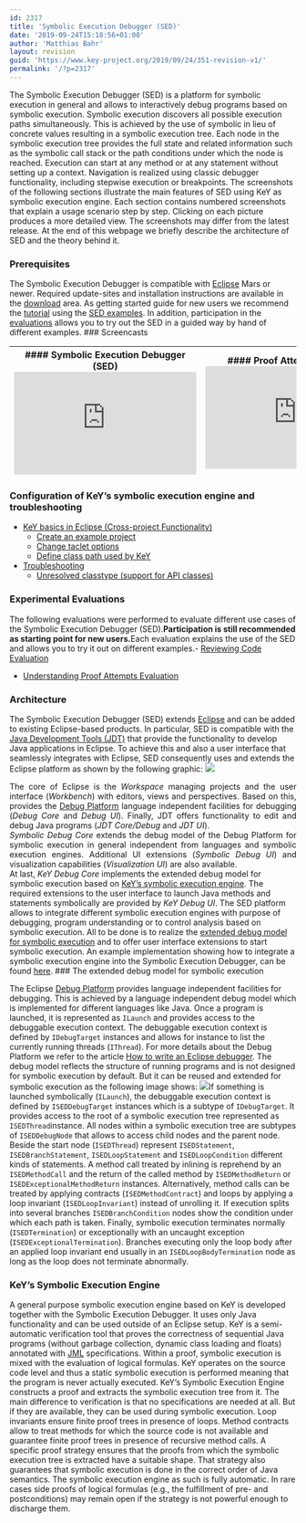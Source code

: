 ```yaml
---
id: 2317
title: 'Symbolic Execution Debugger (SED)'
date: '2019-09-24T15:18:56+01:00'
author: 'Matthias Bahr'
layout: revision
guid: 'https://www.key-project.org/2019/09/24/351-revision-v1/'
permalink: '/?p=2317'
---
```


The Symbolic Execution Debugger (SED) is a platform for symbolic execution in general and allows to interactively debug programs based on symbolic execution. Symbolic execution discovers all possible execution paths simultaneously. This is achieved by the use of symbolic in lieu of concrete values resulting in a symbolic execution tree. Each node in the symbolic execution tree provides the full state and related information such as the symbolic call stack or the path conditions under which the node is reached. Execution can start at any method or at any statement without setting up a context. Navigation is realized using classic debugger functionality, including stepwise execution or breakpoints. The screenshots of the following sections illustrate the main features of SED using KeY as symbolic execution engine. Each section contains numbered screenshots that explain a usage scenario step by step. Clicking on each picture produces a more detailed view. The screenshots may differ from the latest release. At the end of this webpage we briefly describe the architecture of SED and the theory behind it.

### <a name="prerequisites"></a>Prerequisites

The Symbolic Execution Debugger is compatible with [Eclipse](http://www.eclipse.org/) Mars or newer. Required update-sites and installation instructions are available in the [download](https://www.key-project.org/download/) area. As getting started guide for new users we recommend the [tutorial](http://www.key-project.org/eclipse/SED/tutorial.html) using the [SED examples](http://www.key-project.org/eclipse/SED/index.html#example). In addition, participation in the [evaluations](http://www.key-project.org/eclipse/SED/index.html#evaluations) allows you to try out the SED in a guided way by hand of different examples. ### <a name="screencast"></a>Screencasts

| ####  Symbolic Execution Debugger (SED)  <iframe allowfullscreen="allowfullscreen" frameborder="0" height="180" loading="lazy" src="https://www.youtube.com/embed/xvKGVyU92MY" width="320"></iframe> | #### Proof Attempt Inspection  <iframe allowfullscreen="allowfullscreen" frameborder="0" height="180" loading="lazy" src="https://www.youtube.com/embed/8e-q9Jf1h_w" width="320"></iframe> | #### Interactive Verification  <iframe allowfullscreen="allowfullscreen" data-mce-fragment="1" frameborder="0" height="180" loading="lazy" src="https://www.youtube.com/embed/IV-dEnpCLkI" width="320"></iframe> |
|---|---|---|

### <a name="troubleshooting"></a>Configuration of KeY’s symbolic execution engine and troubleshooting

- [KeY basics in Eclipse (Cross-project Functionality)](http://www.key-project.org/eclipse/CrossProject/index.html)
    - [Create an example project](http://www.key-project.org/eclipse/CrossProject/index.html#example)
    - [Change taclet options](http://www.key-project.org/eclipse/CrossProject/index.html#taclet)
    - [Define class path used by KeY](http://www.key-project.org/eclipse/CrossProject/index.html#KeYsClassPath)
- [Troubleshooting](http://www.key-project.org/eclipse/CrossProject/index.html#troubleshooting)
    - [Unresolved classtype (support for API classes)](http://www.key-project.org/eclipse/CrossProject/index.html#API)

### <a name="evaluations"></a>Experimental Evaluations

<span>The following evaluations were performed to evaluate different use cases of the Symbolic Execution Debugger (SED).</span>**Participation is still recommended as starting point for new users.**<span>Each evaluation explains the use of the SED and allows you to try it out on different examples.</span>- [Reviewing Code Evaluation](http://www.key-project.org/eclipse/SED/ReviewingCode.html)
- [Understanding Proof Attempts Evaluation](http://www.key-project.org/eclipse/SED/UnderstandingProofAttempts.html)

### <a name="architecture"></a>Architecture

The Symbolic Execution Debugger (SED) extends [Eclipse](http://www.eclipse.org/) and can be added to existing Eclipse-based products. In particular, SED is compatible with the [Java Development Tools (JDT)](http://www.eclipse.org/jdt) that provide the functionality to develop Java applications in Eclipse. To achieve this and also a user interface that seamlessly integrates with Eclipse, SED consequently uses and extends the Eclipse platform as shown by the following graphic: ![](https://www.key-project.org/wp-content/uploads/2016/11/SEDArchitecture-300x129.png)<div style="text-align: justify;">The core of Eclipse is the *Workspace* managing projects and the user interface (*Workbench*) with editors, views and perspectives. Based on this, provides the [Debug Platform](http://www.eclipse.org/eclipse/debug) language independent facilities for debugging (*Debug Core* and *Debug UI*). Finally, JDT offers functionality to edit and debug Java programs (*JDT Core/Debug* and *JDT UI*).</div><div style="text-align: justify;">*Symbolic Debug Core* extends the debug model of the Debug Platform for symbolic execution in general independent from languages and symbolic execution engines. Additional UI extensions (*Symbolic Debug UI*) and visualization capabilities (*Visualization UI*) are also available.</div>At last, *KeY Debug Core* implements the extended debug model for symbolic execution based on [KeY’s symbolic execution engine](http://www.key-project.org/eclipse/SED/index.html#SEE). The required extensions to the user interface to launch Java methods and statements symbolically are provided by *KeY Debug UI*. The SED platform allows to integrate different symbolic execution engines with purpose of debugging, program understanding or to control analysis based on symbolic execution. All to be done is to realize the [extended debug model for symbolic execution](http://www.key-project.org/eclipse/SED/index.html#ExtendedDebugModel) and to offer user interface extensions to start symbolic execution. An example implementation showing how to integrate a symbolic execution engine into the Symbolic Execution Debugger, can be found [here](http://www.key-project.org/eclipse/SED/example.zip). ### <a name="ExtendedDebugModel"></a>The extended debug model for symbolic execution

The Eclipse [Debug Platform](http://www.eclipse.org/eclipse/debug) provides language independent facilities for debugging. This is achieved by a language independent debug model which is implemented for different languages like Java. Once a program is launched, it is represented as `ILaunch` and provides access to the debuggable execution context. The debuggable execution context is defined by `IDebugTarget` instances and allows for instance to list the currently running threads (`IThread`). For more details about the Debug Platform we refer to the article [How to write an Eclipse debugger](http://www.eclipse.org/articles/Article-Debugger/how-to.html). The debug model reflects the structure of running programs and is not designed for symbolic execution by default. But it can be reused and extended for symbolic execution as the following image shows: ![](https://www.key-project.org/wp-content/uploads/2016/11/ExtendedDebugModel-300x191.png)If something is launched symbolically (`ILaunch`), the debuggable execution context is defined by `ISEDDebugTarget` instances which is a subtype of `IDebugTarget`. It provides access to the root of a symbolic execution tree represented as `ISEDThread`instance. All nodes within a symbolic execution tree are subtypes of `ISEDDebugNode` that allows to access child nodes and the parent node. Beside the start node (`ISEDThread`) represent `ISEDStatement`, `ISEDBranchStatement`, `ISEDLoopStatement` and `ISEDLoopCondition` different kinds of statements. A method call treated by inlining is reprehend by an `ISEDMethodCall` and the return of the called method by `ISEDMethodReturn` or `ISEDExceptionalMethodReturn` instances. Alternatively, method calls can be treated by applying contracts (`ISEDMethodContract`) and loops by applying a loop invariant (`ISEDLoopInvariant`) instead of unrolling it. If execution splits into several branches `ISEDBranchCondition` nodes show the condition under which each path is taken. Finally, symbolic execution terminates normally (`ISEDTermination`) or exceptionally with an uncaught exception (`ISEDExceptionalTermination`). Branches executing only the loop body after an applied loop invariant end usually in an `ISEDLoopBodyTermination` node as long as the loop does not terminate abnormally.

### <a name="SEE"></a>KeY’s Symbolic Execution Engine

A general purpose symbolic execution engine based on KeY is developed together with the Symbolic Execution Debugger. It uses only Java functionality and can be used outside of an Eclipse setup. KeY is a semi-automatic verification tool that proves the correctness of sequential Java programs (without garbage collection, dynamic class loading and floats) annotated with [JML](http://www.jmlspecs.org/) specifications. Within a proof, symbolic execution is mixed with the evaluation of logical formulas. KeY operates on the source code level and thus a static symbolic execution is performed meaning that the program is never actually executed. KeY’s Symbolic Execution Engine constructs a proof and extracts the symbolic execution tree from it. The main difference to verification is that no specifications are needed at all. But if they are available, they can be used during symbolic execution. Loop invariants ensure finite proof trees in presence of loops. Method contracts allow to treat methods for which the source code is not available and guarantee finite proof trees in presence of recursive method calls. A specific proof strategy ensures that the proofs from which the symbolic execution tree is extracted have a suitable shape. That strategy also guarantees that symbolic execution is done in the correct order of Java semantics. The symbolic execution engine as such is fully automatic. In rare cases side proofs of logical formulas (e.g., the fulfillment of pre- and postconditions) may remain open if the strategy is not powerful enough to discharge them.